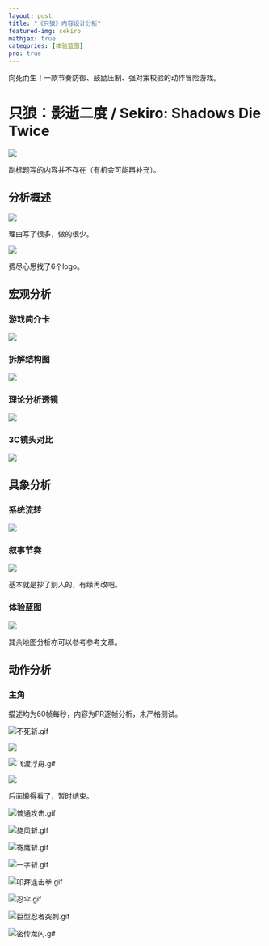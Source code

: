 ```yaml
---
layout: post
title: "《只狼》内容设计分析"
featured-img: sekiro
mathjax: true
categories: [体验蓝图]
pro: true
---
```


向死而生！一款节奏防御、鼓励压制、强对策校验的动作冒险游戏。

<!--more-->

# 只狼：影逝二度 / Sekiro: Shadows Die Twice


![](/assets/img/gameplay/sekiro/1.jpg)

副标题写的内容并不存在（有机会可能再补充）。


## 分析概述

![](/assets/img/gameplay/sekiro/2.jpg)

理由写了很多，做的很少。

![](/assets/img/gameplay/sekiro/3.jpg)

费尽心思找了6个logo。


## 宏观分析


### 游戏简介卡
![](/assets/img/gameplay/sekiro/4.jpg)


### 拆解结构图
![](/assets/img/gameplay/sekiro/5.jpg)


### 理论分析透镜
![](/assets/img/gameplay/sekiro/6.jpg)


### 3C镜头对比
![](/assets/img/gameplay/sekiro/7.jpg)


## 具象分析


### 系统流转
![](/assets/img/gameplay/sekiro/8.jpg)


### 叙事节奏
![](/assets/img/gameplay/sekiro/9.jpg)

基本就是抄了别人的，有缘再改吧。


### 体验蓝图
![](/assets/img/gameplay/sekiro/10.jpg)

其余地图分析亦可以参考参考文章。


## 动作分析


### 主角

描述均为60帧每秒，内容为PR逐帧分析，未严格测试。


![不死斩.gif](https://i.imgur.com/EVR0LtW.gif)

![](/assets/img/gameplay/sekiro/11.jpg)

![飞渡浮舟.gif](https://i.imgur.com/NJ0rtq7.gif)

![](/assets/img/gameplay/sekiro/12.jpg)


后面懒得看了，暂时结束。

![普通攻击.gif](https://i.imgur.com/vb6WBHg.gif)

<!-- + 10帧进入蓄力前戳pose
+ 10帧抬手到最高，再3帧后砍下
+ 10帧攻击
+ …… -->

![旋风斩.gif](https://i.imgur.com/ci5Aqo5.gif)


![寄鹰斩.gif](https://i.imgur.com/WjsQ4rz.gif)

![一字斩.gif](https://i.imgur.com/s5c6nFu.gif)

![叩拜连击拳.gif](https://i.imgur.com/Y1XAmqb.gif)

![忍伞.gif](https://i.imgur.com/KyMfBnE.gif)

![巨型忍者突刺.gif](https://i.imgur.com/nZhOjSY.gif)

![密传龙闪.gif](https://i.imgur.com/VL1GocN.gif)


<!-- <style>video {
    width: 100%;
    margin: 20 0;
}</style>

<video controls>
  <source src="/assets/img/gameplay/sekiro/不死斩.mp4" type="video/mp4">
</video> -->

